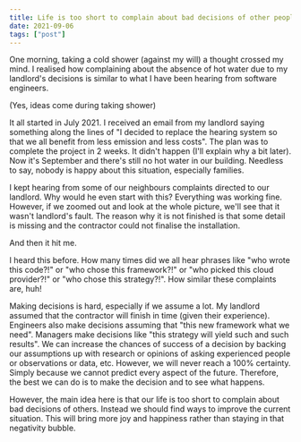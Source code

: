 ```yaml
---
title: Life is too short to complain about bad decisions of other people
date: 2021-09-06
tags: ["post"]
---
```

One morning, taking a cold shower (against my will) a thought crossed my mind. I realised how complaining about the absence of hot water due to my landlord's decisions is similar to what I have been hearing from software engineers.
<!--///-->
(Yes, ideas come during taking shower)

It all started in July 2021. I received an email from my landlord saying something along the lines of "I decided to replace the hearing system so that we all benefit from less emission and less costs". The plan was to complete the project in 2 weeks. It didn't happen (I'll explain why a bit later). Now it's September and there's still no hot water in our building. Needless to say, nobody is happy about this situation, especially families.

I kept hearing from some of our neighbours complaints directed to our landlord. Why would he even start with this? Everything was working fine. However, if we zoomed out and look at the whole picture, we'll see that it wasn't landlord's fault. The reason why it is not finished is that some detail is missing and the contractor could not finalise the installation.

And then it hit me.

I heard this before. How many times did we all hear phrases like "who wrote this code?!" or "who chose this framework?!" or "who picked this cloud provider?!" or "who chose this strategy?!". How similar these complaints are, huh!

Making decisions is hard, especially if we assume a lot. My landlord assumed that the contractor will finish in time (given their experience). Engineers also make decisions assuming that "this new framework what we need". Managers make decisions like "this strategy will yield such and such results". We can increase the chances of success of a decision by backing our assumptions up with research or opinions of asking experienced people or observations or data, etc. However, we will never reach a 100% certainty. Simply because we cannot predict every aspect of the future. Therefore, the best we can do is to make the decision and to see what happens.

However, the main idea here is that our life is too short to complain about bad decisions of others. Instead we should find ways to improve the current situation. This will bring more joy and happiness rather than staying in that negativity bubble.